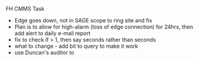 FH CMMS Task
- Edge goes down, not in SAGE scope to ring site and fix
- Plan is to allow for high-alarm (loss of edge connection) for 24hrs, then add alert to daily e-mail report
- fix to check if > 1, then say seconds rather than seconds
- what to change - add bit to query to make it work
- use Duncan's auditor to 